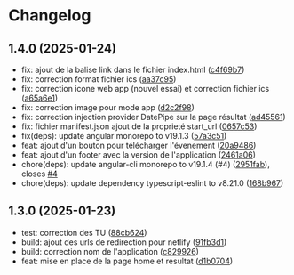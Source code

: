 # Changelog

## 1.4.0 (2025-01-24)

* fix: ajout de la balise link dans le fichier index.html ([c4f69b7](https://github.com/marekalgoud/versary/commit/c4f69b7))
* fix: correction format fichier ics ([aa37c95](https://github.com/marekalgoud/versary/commit/aa37c95))
* fix: correction icone web app (nouvel essai) et correction fichier ics ([a65a6e1](https://github.com/marekalgoud/versary/commit/a65a6e1))
* fix: correction image pour mode app ([d2c2f98](https://github.com/marekalgoud/versary/commit/d2c2f98))
* fix: correction injection provider DatePipe sur la page résultat ([ad45561](https://github.com/marekalgoud/versary/commit/ad45561))
* fix: fichier manifest.json ajout de la proprieté start_url ([0657c53](https://github.com/marekalgoud/versary/commit/0657c53))
* fix(deps): update angular monorepo to v19.1.3 ([57a3c51](https://github.com/marekalgoud/versary/commit/57a3c51))
* feat: ajout d'un bouton pour télécharger l'évenement ([20a9486](https://github.com/marekalgoud/versary/commit/20a9486))
* feat: ajout d'un footer avec la version de l'application ([2461a06](https://github.com/marekalgoud/versary/commit/2461a06))
* chore(deps): update angular-cli monorepo to v19.1.4 (#4) ([2951fab](https://github.com/marekalgoud/versary/commit/2951fab)), closes [#4](https://github.com/marekalgoud/versary/issues/4)
* chore(deps): update dependency typescript-eslint to v8.21.0 ([168b967](https://github.com/marekalgoud/versary/commit/168b967))

## 1.3.0 (2025-01-23)

* test: correction des TU ([88cb624](https://github.com/marekalgoud/versary/commit/88cb624))
* build: ajout des urls de redirection pour netlify ([91fb3d1](https://github.com/marekalgoud/versary/commit/91fb3d1))
* build: correction nom de l'application ([c829926](https://github.com/marekalgoud/versary/commit/c829926))
* feat: mise en place de la page home et resultat ([d1b0704](https://github.com/marekalgoud/versary/commit/d1b0704))

